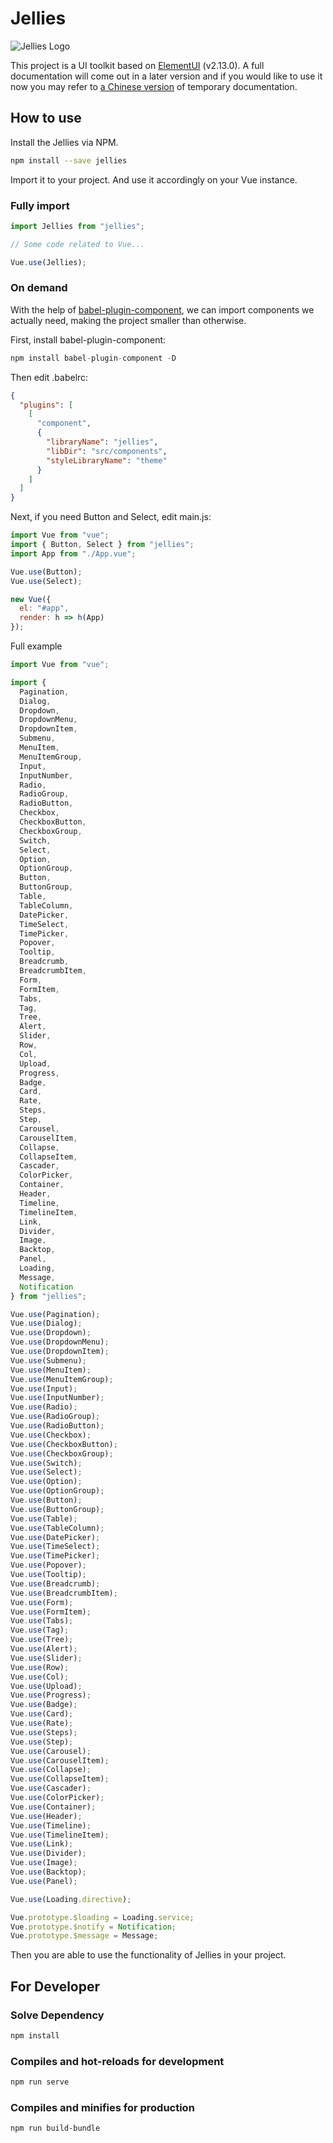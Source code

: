 # Jellies

![Jellies Logo](https://user-images.githubusercontent.com/2560088/70382313-91314180-1994-11ea-8ad3-6c97b1d0a283.png)

This project is a UI toolkit based on [ElementUI](https://github.com/ElemeFE/element) (v2.13.0). A full documentation will come out in a later version and if you would like to use it now you may refer to [a Chinese version](https://www.yuque.com/haoranyu/jellies) of temporary documentation.

## How to use

Install the Jellies via NPM.

```bash
npm install --save jellies
```

Import it to your project. And use it accordingly on your Vue instance.

### Fully import

```javascript
import Jellies from "jellies";

// Some code related to Vue...

Vue.use(Jellies);
```

### On demand

With the help of [babel-plugin-component](https://github.com/ElementUI/babel-plugin-component), we can import components we actually need, making the project smaller than otherwise.

First, install babel-plugin-component:

```javascript
npm install babel-plugin-component -D
```

Then edit .babelrc:

```json
{
  "plugins": [
    [
      "component",
      {
        "libraryName": "jellies",
        "libDir": "src/components",
        "styleLibraryName": "theme"
      }
    ]
  ]
}
```

Next, if you need Button and Select, edit main.js:

```javascript
import Vue from "vue";
import { Button, Select } from "jellies";
import App from "./App.vue";

Vue.use(Button);
Vue.use(Select);

new Vue({
  el: "#app",
  render: h => h(App)
});
```

Full example

```javascript
import Vue from "vue";

import {
  Pagination,
  Dialog,
  Dropdown,
  DropdownMenu,
  DropdownItem,
  Submenu,
  MenuItem,
  MenuItemGroup,
  Input,
  InputNumber,
  Radio,
  RadioGroup,
  RadioButton,
  Checkbox,
  CheckboxButton,
  CheckboxGroup,
  Switch,
  Select,
  Option,
  OptionGroup,
  Button,
  ButtonGroup,
  Table,
  TableColumn,
  DatePicker,
  TimeSelect,
  TimePicker,
  Popover,
  Tooltip,
  Breadcrumb,
  BreadcrumbItem,
  Form,
  FormItem,
  Tabs,
  Tag,
  Tree,
  Alert,
  Slider,
  Row,
  Col,
  Upload,
  Progress,
  Badge,
  Card,
  Rate,
  Steps,
  Step,
  Carousel,
  CarouselItem,
  Collapse,
  CollapseItem,
  Cascader,
  ColorPicker,
  Container,
  Header,
  Timeline,
  TimelineItem,
  Link,
  Divider,
  Image,
  Backtop,
  Panel,
  Loading,
  Message,
  Notification
} from "jellies";

Vue.use(Pagination);
Vue.use(Dialog);
Vue.use(Dropdown);
Vue.use(DropdownMenu);
Vue.use(DropdownItem);
Vue.use(Submenu);
Vue.use(MenuItem);
Vue.use(MenuItemGroup);
Vue.use(Input);
Vue.use(InputNumber);
Vue.use(Radio);
Vue.use(RadioGroup);
Vue.use(RadioButton);
Vue.use(Checkbox);
Vue.use(CheckboxButton);
Vue.use(CheckboxGroup);
Vue.use(Switch);
Vue.use(Select);
Vue.use(Option);
Vue.use(OptionGroup);
Vue.use(Button);
Vue.use(ButtonGroup);
Vue.use(Table);
Vue.use(TableColumn);
Vue.use(DatePicker);
Vue.use(TimeSelect);
Vue.use(TimePicker);
Vue.use(Popover);
Vue.use(Tooltip);
Vue.use(Breadcrumb);
Vue.use(BreadcrumbItem);
Vue.use(Form);
Vue.use(FormItem);
Vue.use(Tabs);
Vue.use(Tag);
Vue.use(Tree);
Vue.use(Alert);
Vue.use(Slider);
Vue.use(Row);
Vue.use(Col);
Vue.use(Upload);
Vue.use(Progress);
Vue.use(Badge);
Vue.use(Card);
Vue.use(Rate);
Vue.use(Steps);
Vue.use(Step);
Vue.use(Carousel);
Vue.use(CarouselItem);
Vue.use(Collapse);
Vue.use(CollapseItem);
Vue.use(Cascader);
Vue.use(ColorPicker);
Vue.use(Container);
Vue.use(Header);
Vue.use(Timeline);
Vue.use(TimelineItem);
Vue.use(Link);
Vue.use(Divider);
Vue.use(Image);
Vue.use(Backtop);
Vue.use(Panel);

Vue.use(Loading.directive);

Vue.prototype.$loading = Loading.service;
Vue.prototype.$notify = Notification;
Vue.prototype.$message = Message;
```

Then you are able to use the functionality of Jellies in your project.

## For Developer

### Solve Dependency

```bash
npm install
```

### Compiles and hot-reloads for development

```bash
npm run serve
```

### Compiles and minifies for production

```bash
npm run build-bundle
```
